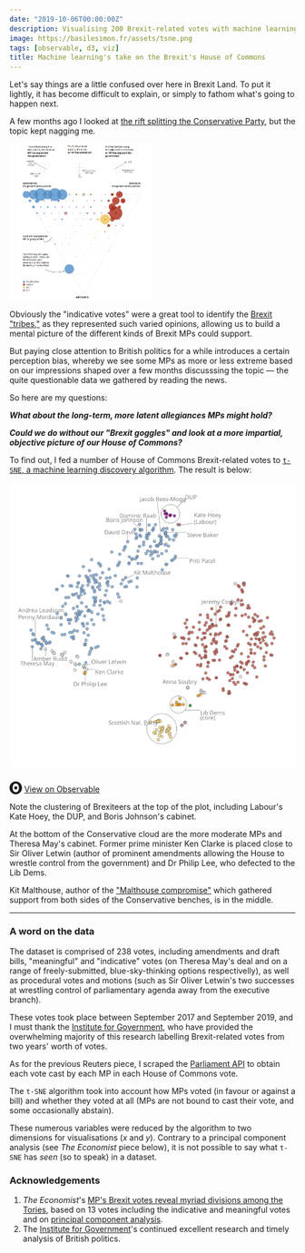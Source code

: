 ```yaml
---
date: "2019-10-06T00:00:00Z"
description: Visualising 200 Brexit-related votes with machine learning
image: https://basilesimon.fr/assets/tsne.png
tags: [observable, d3, viz]
title: Machine learning's take on the Brexit's House of Commons
---
```


Let's say things are a little confused over here in Brexit Land. To put it lightly, it has become difficult to explain, or simply to fathom what's going to happen next.

A few months ago I looked at [the rift splitting the Conservative Party](https://graphics.reuters.com/BRITAIN-EU-LEADER/010092Q33KW/index.html), but the topic kept nagging me.

<a href="https://graphics.reuters.com/BRITAIN-EU-LEADER/010092Q33KW/index.html"><img src="assets/brexit-split.png" style="width: 50%; margin: auto;"></img></a>

Obviously the "indicative votes" were a great tool to identify the [Brexit "tribes,"](https://ig.ft.com/brexit-tory-tribes/) as they represented such varied opinions, allowing us to build a mental picture of the different kinds of Brexit MPs could support.

But paying close attention to British politics for a while introduces a certain perception bias, whereby we see some MPs as more or less extreme based on our impressions shaped over a few months discusssing the topic — the quite questionable data we gathered by reading the news.

So here are my questions:

_**What about the long-term, more latent allegiances MPs might hold?**_

_**Could we do without our "Brexit goggles" and look at a more impartial, objective picture of our House of Commons?**_

To find out, I fed a number of House of Commons Brexit-related votes to [`t-SNE`, a machine learning discovery algorithm](https://en.wikipedia.org/wiki/T-distributed_stochastic_neighbor_embedding). The result is below:

<img src="assets/tsne.svg"></img>

<svg role="img" viewBox="0 0 25 28" width="25" height="28" aria-label="Observable" fill="currentColor" style="width: 22px; transform: translateY(5px);" class="near-black"><path d="M12.5 22.6667C11.3458 22.6667 10.3458 22.4153 9.5 21.9127C8.65721 21.412 7.98339 20.7027 7.55521 19.8654C7.09997 18.9942 6.76672 18.0729 6.56354 17.1239C6.34796 16.0947 6.24294 15.0483 6.25 14C6.25 13.1699 6.30417 12.3764 6.41354 11.6176C6.52188 10.8598 6.72292 10.0894 7.01563 9.30748C7.30833 8.52555 7.68542 7.84763 8.14479 7.27274C8.62304 6.68378 9.24141 6.20438 9.95208 5.87163C10.6979 5.51244 11.5458 5.33333 12.5 5.33333C13.6542 5.33333 14.6542 5.58467 15.5 6.08733C16.3428 6.588 17.0166 7.29733 17.4448 8.13459C17.8969 8.99644 18.2271 9.9103 18.4365 10.8761C18.6448 11.841 18.75 12.883 18.75 14C18.75 14.8301 18.6958 15.6236 18.5865 16.3824C18.4699 17.1702 18.2639 17.9446 17.9719 18.6925C17.6698 19.4744 17.2948 20.1524 16.8427 20.7273C16.3906 21.3021 15.7927 21.7692 15.0479 22.1284C14.3031 22.4876 13.4542 22.6667 12.5 22.6667ZM14.7063 16.2945C15.304 15.6944 15.6365 14.864 15.625 14C15.625 13.1073 15.326 12.3425 14.7292 11.7055C14.1313 11.0685 13.3885 10.75 12.5 10.75C11.6115 10.75 10.8688 11.0685 10.2708 11.7055C9.68532 12.3123 9.36198 13.1405 9.375 14C9.375 14.8927 9.67396 15.6575 10.2708 16.2945C10.8688 16.9315 11.6115 17.25 12.5 17.25C13.3885 17.25 14.124 16.9315 14.7063 16.2945ZM12.5 27C19.4031 27 25 21.1792 25 14C25 6.82075 19.4031 1 12.5 1C5.59687 1 0 6.82075 0 14C0 21.1792 5.59687 27 12.5 27Z" fill="currentColor"></path></svg>
<a href="https://observablehq.com/d/8c2c588548870f79">View on Observable</a>

Note the clustering of Brexiteers at the top of the plot, including Labour's Kate Hoey, the DUP, and Boris Johnson's cabinet.

At the bottom of the Conservative cloud are the more moderate MPs and Theresa May's cabinet. Former prime minister Ken Clarke is placed close to Sir Oliver Letwin (author of prominent amendments allowing the House to wrestle control from the government) and Dr Philip Lee, who defected to the Lib Dems.

Kit Malthouse, author of the ["Malthouse compromise"](https://www.theguardian.com/politics/2019/jan/29/the-malthouse-compromise-everything-you-need-to-know-brexit-vote) which gathered support from both sides of the Conservative benches, is in the middle.

---

### A word on the data

The dataset is comprised of 238 votes, including amendments and draft bills, "meaningful" and "indicative" votes (on Theresa May's deal and on a range of freely-submitted, blue-sky-thinking options respectivelly), as well as procedural votes and motions (such as Sir Oliver Letwin's two successes at wrestling control of parliamentary agenda away from the executive branch).

These votes took place between September 2017 and September 2019, and I must thank the [Institute for Government](https://www.instituteforgovernment.org.uk/), who have provided the overwhelming majority of this research labelling Brexit-related votes from two years' worth of votes.

As for the previous Reuters piece, I scraped the [Parliament API](http://www.data.parliament.uk/) to obtain each vote cast by each MP in each House of Commons vote.

The `t-SNE` algorithm took into account how MPs voted (in favour or against a bill) and whether they voted at all (MPs are not bound to cast their vote, and some occasionally abstain).

These numerous variables were reduced by the algorithm to two dimensions for visualisations (_x_ and _y_). Contrary to a principal component analysis (see _The Economist_ piece below), it is not possible to say what `t-SNE` has _seen_ (so to speak) in a dataset.

### Acknowledgements

1. _The Economist_'s [MP's Brexit votes reveal myriad divisions among the Tories](https://www.economist.com/graphic-detail/2019/03/29/mps-brexit-votes-reveal-myriad-divisions-among-the-tories), based on 13 votes including the indicative and meaningful votes and on [principal component analysis](https://en.wikipedia.org/wiki/Principal_component_analysis).
2. The [Institute for Government](https://www.instituteforgovernment.org.uk/)'s continued excellent research and timely analysis of British politics.

<style>
.annotation-note-title {
font-family: sans-serif;
font-weight: 100;
font-sie: 6px;
}
</style>
